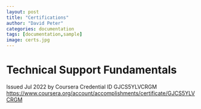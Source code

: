 ```yaml
---
layout: post
title: "Certifications"
author: "David Peter"
categories: documentation
tags: [documentation,sample]
image: certs.jpg
---
```


# Technical Support Fundamentals
Issued Jul 2022 by Coursera
Credential ID GJCS5YLVCRGM
https://www.coursera.org/account/accomplishments/certificate/GJCS5YLVCRGM
